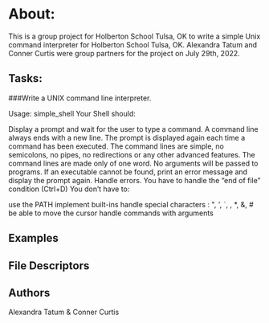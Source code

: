 # About:
This is a group project for Holberton School Tulsa, OK to write a simple Unix command interpreter for Holberton School Tulsa, OK. Alexandra Tatum and Conner Curtis were group partners for the project on July 29th, 2022.

## Tasks:
###Write a UNIX command line interpreter.

Usage: simple_shell
Your Shell should:

Display a prompt and wait for the user to type a command. A command line always ends with a new line.
The prompt is displayed again each time a command has been executed.
The command lines are simple, no semicolons, no pipes, no redirections or any other advanced features.
The command lines are made only of one word. No arguments will be passed to programs.
If an executable cannot be found, print an error message and display the prompt again.
Handle errors.
You have to handle the “end of file” condition (Ctrl+D)
You don’t have to:

use the PATH
implement built-ins
handle special characters : ", ', `, \, *, &, #
be able to move the cursor
handle commands with arguments

## Examples

## File Descriptors

## Authors
Alexandra Tatum & Conner Curtis
